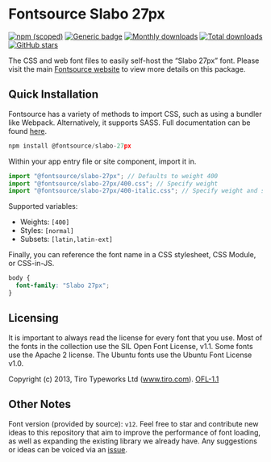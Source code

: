 # Fontsource Slabo 27px

[![npm (scoped)](https://img.shields.io/npm/v/@fontsource/slabo-27px?color=brightgreen)](https://www.npmjs.com/package/@fontsource/slabo-27px) [![Generic badge](https://img.shields.io/badge/fontsource-passing-brightgreen)](https://github.com/fontsource/fontsource) [![Monthly downloads](https://badgen.net/npm/dm/@fontsource/slabo-27px)](https://github.com/fontsource/fontsource) [![Total downloads](https://badgen.net/npm/dt/@fontsource/slabo-27px)](https://github.com/fontsource/fontsource) [![GitHub stars](https://img.shields.io/github/stars/fontsource/fontsource.svg?style=social&label=Star)](https://github.com/fontsource/fontsource/stargazers)

The CSS and web font files to easily self-host the “Slabo 27px” font. Please visit the main [Fontsource website](https://fontsource.org/fonts/slabo-27px) to view more details on this package.

## Quick Installation

Fontsource has a variety of methods to import CSS, such as using a bundler like Webpack. Alternatively, it supports SASS. Full documentation can be found [here](https://fontsource.org/docs/getting-started/introduction).

```javascript
npm install @fontsource/slabo-27px
```

Within your app entry file or site component, import it in.

```javascript
import "@fontsource/slabo-27px"; // Defaults to weight 400
import "@fontsource/slabo-27px/400.css"; // Specify weight
import "@fontsource/slabo-27px/400-italic.css"; // Specify weight and style

```

Supported variables:
- Weights: `[400]`
- Styles: `[normal]`
- Subsets: `[latin,latin-ext]`

Finally, you can reference the font name in a CSS stylesheet, CSS Module, or CSS-in-JS.

```css
body {
  font-family: "Slabo 27px";
}
```

## Licensing
It is important to always read the license for every font that you use.
Most of the fonts in the collection use the SIL Open Font License, v1.1. Some fonts use the Apache 2 license. The Ubuntu fonts use the Ubuntu Font License v1.0.

Copyright (c) 2013, Tiro Typeworks Ltd (www.tiro.com).
[OFL-1.1](http://scripts.sil.org/OFL)

## Other Notes
Font version (provided by source): `v12`.
Feel free to star and contribute new ideas to this repository that aim to improve the performance of font loading, as well as expanding the existing library we already have. Any suggestions or ideas can be voiced via an [issue](https://github.com/fontsource/fontsource/issues).